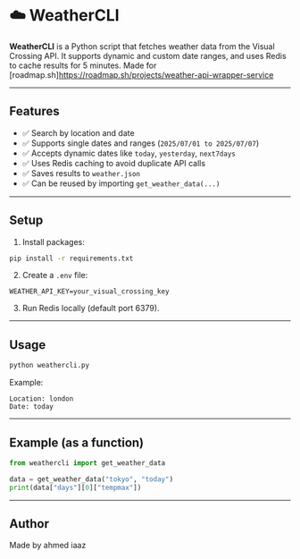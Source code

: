 # ☁️ WeatherCLI

**WeatherCLI** is a Python script that fetches weather data from the Visual Crossing API. It supports dynamic and custom date ranges, and uses Redis to cache results for 5 minutes.
Made for [roadmap.sh]https://roadmap.sh/projects/weather-api-wrapper-service

---

## Features

- ✅ Search by location and date
- ✅ Supports single dates and ranges (`2025/07/01 to 2025/07/07`)
- ✅ Accepts dynamic dates like `today`, `yesterday`, `next7days`
- ✅ Uses Redis caching to avoid duplicate API calls
- ✅ Saves results to `weather.json`
- ✅ Can be reused by importing `get_weather_data(...)`

---

## Setup

1. Install packages:

```bash
pip install -r requirements.txt
```

2. Create a `.env` file:

```
WEATHER_API_KEY=your_visual_crossing_key
```

3. Run Redis locally (default port 6379).

---

## Usage

```bash
python weathercli.py
```

Example:

```
Location: london
Date: today
```

---

## Example (as a function)

```python
from weathercli import get_weather_data

data = get_weather_data("tokyo", "today")
print(data["days"][0]["tempmax"])
```

---

## Author

Made by ahmed iaaz
